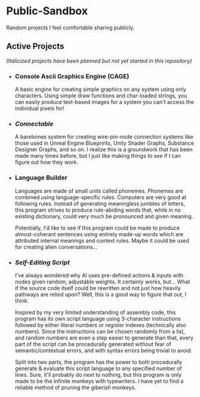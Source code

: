 # Public-Sandbox
Random projects I feel comfortable sharing publicly.

## Active Projects
_(Italicized projects have been planned but not yet started in this repository)_
- ### Console Ascii Graphics Engine (CAGE)
  A basic engine for creating simple graphics on any system using only characters. Using simple draw functions and char-loaded strings, you can easily produce text-based images for a system you can't access the individual pixels for!
  
- ### _Connectable_
  A barebones system for creating wire-pin-node connection systems like those used in Unreal Engine Blueprints, Unity Shader Graphs, Substance Designer Graphs, and so on. I realize this is a groundwork that has been made many times before, but I just like making things to see if I can figure out how they work.
  
- ### Language Builder
  Languages are made of small units called phonemes. Phonemes are combined using language-specific rules. Computers are very good at following rules. Instead of generating meaningless jumbles of letters, this program strives to produce rule-abiding words that, while in no existing dictionary, could very much be pronounced and given meaning.
  
  Potentially, I'd like to see if this program could be made to produce almost-coherant sentences using entirely made-up words which are attributed internal meanings and context rules. Maybe it could be used for creating alien conversations...
  
- ### _Self-Editing Script_
  I've always wondered why AI uses pre-defined actions & inputs with nodes given random, adjustable weights. It certainly works, but... What if the source code itself could be rewritten and not just how heavily pathways are relied upon? Well, this is a good way to figure that out, I think.
  
  Inspired by my very limited understanding of assembly code, this program has its own script language using 3-character instructions followed by either literal numbers or register indexes (technically also numbers). Since the instructions can be chosen randomly from a list, and random numbers are even a step easier to generate than that, every part of the script can be procedurally generated without fear of semantic/contextual errors, and with syntax errors being trivial to avoid.
  
  Split into two parts, the program has the power to both procedurally generate & evaluate this script language to any specified number of lines. Sure, it'll probably do next to nothing, but this program is only made to be the infinite monkeys with typewriters. I have yet to find a reliable method of pruning the giberish monkeys.

